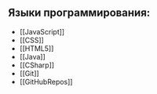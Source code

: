 ## Языки программирования:
- [[JavaScript]]
- [[CSS]]
- [[HTML5]]
- [[Java]]
- [[CSharp]]
- [[Git]]
- [[GitHubRepos]]
